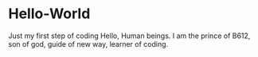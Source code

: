 # Hello-World
Just my first step of coding
Hello, Human beings.
I am the prince of B612, son of god, guide of new way, learner of coding.

